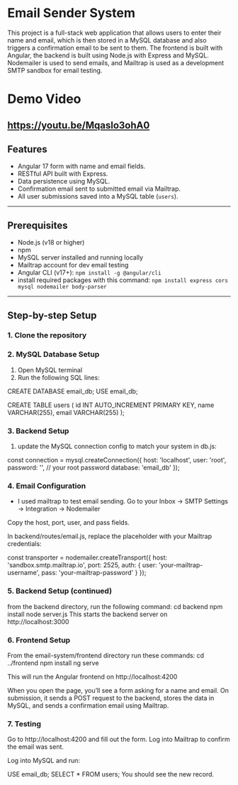 # Email Sender System

This project is a full-stack web application that allows users to enter their name and email, which is then stored in a MySQL database and also triggers a confirmation email to be sent to them. The frontend is built with Angular, the backend is built using Node.js with Express and MySQL. Nodemailer is used to send emails, and Mailtrap is used as a development SMTP sandbox for email testing.

# Demo Video
https://youtu.be/Mqaslo3ohA0
---

## Features

- Angular 17 form with name and email fields.
- RESTful API built with Express.
- Data persistence using MySQL.
- Confirmation email sent to submitted email via Mailtrap.
- All user submissions saved into a MySQL table (`users`).

---

## Prerequisites

- Node.js (v18 or higher)
- npm
- MySQL server installed and running locally
- Mailtrap account for dev email testing
- Angular CLI (v17+): `npm install -g @angular/cli`
- install required packages with this command: `npm install express cors mysql nodemailer body-parser`


---

## Step-by-step Setup

### 1. Clone the repository

### 2. MySQL Database Setup

1. Open MySQL terminal
2. Run the following SQL lines:

CREATE DATABASE email_db;
USE email_db;

CREATE TABLE users (
  id INT AUTO_INCREMENT PRIMARY KEY,
  name VARCHAR(255),
  email VARCHAR(255)
);

### 3. Backend Setup

1.  update the MySQL connection config to match your system in db.js:

const connection = mysql.createConnection({
  host: 'localhost',
  user: 'root',
  password: '', // your root password
  database: 'email_db'
});

### 4. Email Configuration
- I used mailtrap to test email sending.
Go to your Inbox → SMTP Settings → Integration → Nodemailer

Copy the host, port, user, and pass fields.

In backend/routes/email.js, replace the placeholder with your Mailtrap credentials:

const transporter = nodemailer.createTransport({
  host: 'sandbox.smtp.mailtrap.io',
  port: 2525,
  auth: {
    user: 'your-mailtrap-username',
    pass: 'your-mailtrap-password'
  }
});

### 5. Backend Setup (continued)
from the backend directory, run the following command:
cd backend
npm install
node server.js
This starts the backend server on http://localhost:3000
### 6. Frontend Setup
From the email-system/frontend directory run these commands:
cd ../frontend
npm install
ng serve

This will run the Angular frontend on http://localhost:4200

When you open the page, you’ll see a form asking for a name and email. On submission, it sends a POST request to the backend, stores the data in MySQL, and sends a confirmation email using Mailtrap.

### 7. Testing
Go to http://localhost:4200 and fill out the form.
Log into Mailtrap to confirm the email was sent.

Log into MySQL and run:

USE email_db;
SELECT * FROM users;
You should see the new record.

